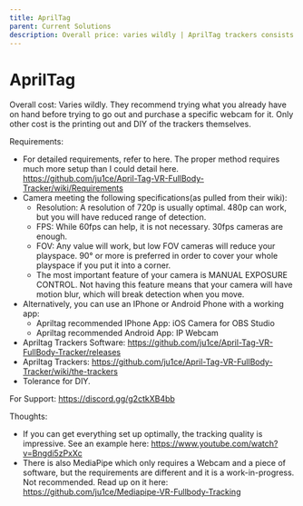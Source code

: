 ```yaml
---
title: AprilTag
parent: Current Solutions
description: Overall price: varies wildly | AprilTag trackers consists of printed or even hand-drawn "QR-code style" markers that get tracked in 6DOF space by a webcam.
---
```


# AprilTag

Overall cost: Varies wildly. They recommend trying what you already have on hand before trying to go out and purchase a specific webcam for it. Only other cost is the printing out and DIY of the trackers themselves.

Requirements:
* For detailed requirements, refer to here. The proper method requires much more setup than I could detail here. https://github.com/ju1ce/April-Tag-VR-FullBody-Tracker/wiki/Requirements
* Camera meeting the following specifications(as pulled from their wiki):
  * Resolution: A resolution of 720p is usually optimal. 480p can work, but you will have reduced range of detection.
  * FPS: While 60fps can help, it is not necessary. 30fps cameras are enough.
  * FOV: Any value will work, but low FOV cameras will reduce your playspace. 90° or more is preferred in order to cover your whole playspace if you put it into a corner.
  * The most important feature of your camera is MANUAL EXPOSURE CONTROL. Not having this feature means that your camera will have motion blur, which will break detection when you move.
* Alternatively, you can use an IPhone or Android Phone with a working app:
  * Apriltag recommended IPhone App: iOS Camera for OBS Studio
  * Apriltag recommended Android App: IP Webcam
* Apriltag Trackers Software: https://github.com/ju1ce/April-Tag-VR-FullBody-Tracker/releases
* Apriltag Trackers: https://github.com/ju1ce/April-Tag-VR-FullBody-Tracker/wiki/the-trackers
* Tolerance for DIY.

For Support: https://discord.gg/g2ctkXB4bb

Thoughts:
* If you can get everything set up optimally, the tracking quality is impressive. See an example here: https://www.youtube.com/watch?v=Bngdi5zPxXc
* There is also MediaPipe which only requires a Webcam and a piece of software, but the requirements are different and it is a work-in-progress. Not recommended. Read up on it here: https://github.com/ju1ce/Mediapipe-VR-Fullbody-Tracking
